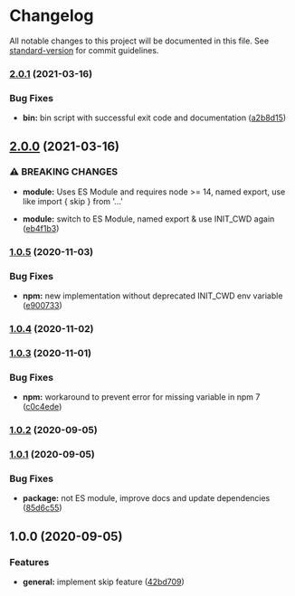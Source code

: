 # Changelog

All notable changes to this project will be documented in this file. See [standard-version](https://github.com/conventional-changelog/standard-version) for commit guidelines.

### [2.0.1](https://github.com/tobua/skip-local-postinstall/compare/v2.0.0...v2.0.1) (2021-03-16)


### Bug Fixes

* **bin:** bin script with successful exit code and documentation ([a2b8d15](https://github.com/tobua/skip-local-postinstall/commit/a2b8d15a6185afaea6e75d5b6119aa0de8a86540))

## [2.0.0](https://github.com/tobua/skip-local-postinstall/compare/v1.0.5...v2.0.0) (2021-03-16)


### ⚠ BREAKING CHANGES

* **module:** Uses ES Module and requires node >= 14, named export, use like import { skip } from '...'

* **module:** switch to ES Module, named export & use INIT_CWD again ([eb4f1b3](https://github.com/tobua/skip-local-postinstall/commit/eb4f1b3daa81dd5cb6fb8a20d05a5a67caf15ceb))

### [1.0.5](https://github.com/tobua/skip-local-postinstall/compare/v1.0.4...v1.0.5) (2020-11-03)


### Bug Fixes

* **npm:** new implementation without deprecated INIT_CWD env variable ([e900733](https://github.com/tobua/skip-local-postinstall/commit/e90073392da0afdf806d21dec5d1fc2d2fd9550a))

### [1.0.4](https://github.com/tobua/skip-local-postinstall/compare/v1.0.3...v1.0.4) (2020-11-02)

### [1.0.3](https://github.com/tobua/skip-local-postinstall/compare/v1.0.2...v1.0.3) (2020-11-01)


### Bug Fixes

* **npm:** workaround to prevent error for missing variable in npm 7 ([c0c4ede](https://github.com/tobua/skip-local-postinstall/commit/c0c4edee76fd6fbf066c8086b620046f0f43bb26))

### [1.0.2](https://github.com/tobua/skip-local-postinstall/compare/v1.0.1...v1.0.2) (2020-09-05)

### [1.0.1](https://github.com/tobua/skip-local-postinstall/compare/v1.0.0...v1.0.1) (2020-09-05)


### Bug Fixes

* **package:** not ES module, improve docs and update dependencies ([85d6c55](https://github.com/tobua/skip-local-postinstall/commit/85d6c552764855e7e890a57c1839a55785df7426))

## 1.0.0 (2020-09-05)


### Features

* **general:** implement skip feature ([42bd709](https://github.com/tobua/skip-local-postinstall/commit/42bd709fa87ab9650ad1c94a6f45d82b0eebb258))
